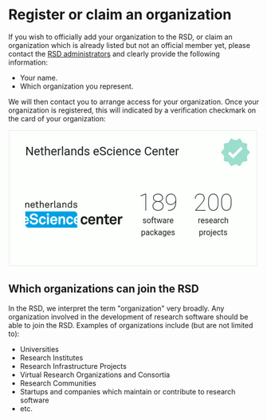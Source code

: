 # Register or claim an organization

If you wish to officially add your organization to the RSD, or claim an organization which is already listed but not an official member yet, please contact the
[RSD administrators](mailto:rsd@esciencecenter.nl) and clearly provide the following information:

* Your name.
* Which organization you represent. 

We will then contact you to arrange access for your organization. Once your organization is registered,
this will indicated by a verification checkmark on the card of your organization:

![image](/example-organization.gif)

## Which organizations can join the RSD

In the RSD, we interpret the term "organization" very broadly. Any organization involved in the development of research software should be able to join the RSD. 
Examples of organizations include (but are not limited to): 

* Universities
* Research Institutes
* Research Infrastructure Projects
* Virtual Research Organizations and Consortia
* Research Communities 
* Startups and companies which maintain or contribute to research software
* etc.



